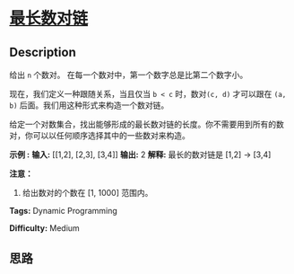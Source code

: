 # [最长数对链][title]

## Description

给出 `n` 个数对。 在每一个数对中，第一个数字总是比第二个数字小。

现在，我们定义一种跟随关系，当且仅当 `b < c` 时，数对`(c, d)` 才可以跟在 `(a, b)` 后面。我们用这种形式来构造一个数对链。

给定一个对数集合，找出能够形成的最长数对链的长度。你不需要用到所有的数对，你可以以任何顺序选择其中的一些数对来构造。

**示例 :**
            **输入:** [[1,2], [2,3], [3,4]]    **输出:** 2    **解释:** 最长的数对链是 [1,2] -> [3,4]    

**注意：**

  1. 给出数对的个数在 [1, 1000] 范围内。


**Tags:** Dynamic Programming

**Difficulty:** Medium

## 思路

[title]: https://leetcode-cn.com/problems/maximum-length-of-pair-chain
